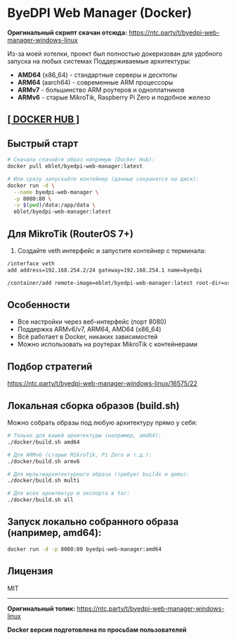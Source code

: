 # ByeDPI Web Manager (Docker)

**Оригинальный скрипт скачан отсюда:**
https://ntc.party/t/byedpi-web-manager-windows-linux

Из-за моей хотелки, проект был полностью докеризован для удобного запуска на любых системах
Поддерживаемые архитектуры:
- **AMD64** (x86_64) - стандартные серверы и десктопы
- **ARM64** (aarch64) - современные ARM процессоры
- **ARMv7** - большинство ARM роутеров и одноплатников
- **ARMv6** - старые MikroTik, Raspberry Pi Zero и подобное железо

## [ [ DOCKER HUB ] ](https://hub.docker.com/r/eblet/byedpi-web-manager)

## Быстрый старт

```bash
# Сначала скачайте образ напрямую (Docker Hub):
docker pull eblet/byedpi-web-manager:latest

# Или сразу запускайте контейнер (данные сохранятся на диск):
docker run -d \
  --name byedpi-web-manager \
  -p 8080:80 \
  -v $(pwd)/data:/app/data \
  eblet/byedpi-web-manager:latest
```
## Для MikroTik (RouterOS 7+)
1. Создайте veth интерфейс и запустите контейнер с терминала:

```bash
/interface veth
add address=192.168.254.2/24 gateway=192.168.254.1 name=byedpi

/container/add remote-image=eblet/byedpi-web-manager:latest root-dir=usb1/docker/byedpi interface=byedpi
```

## Особенности
- Все настройки через веб-интерфейс (порт 8080)
- Поддержка ARMv6/v7, ARM64, AMD64 (x86_64)
- Всё работает в Docker, никаких зависимостей
- Можно использовать на роутерах MikroTik с контейнерами

## Подбор стратегий
https://ntc.party/t/byedpi-web-manager-windows-linux/16575/22

## Локальная сборка образов (build.sh)
Можно собрать образы под любую архитектуру прямо у себя:

```bash
# Только для вашей архитектуры (например, amd64):
./docker/build.sh amd64

# Для ARMv6 (старые MikroTik, Pi Zero и т.д.):
./docker/build.sh armv6

# Для мультиархитектурного образа (требует buildx и qemu):
./docker/build.sh multi

# Для всех архитектур и экспорта в tar:
./docker/build.sh all
```

## Запуск локально собранного образа (например, amd64):
```bash
docker run -d -p 8080:80 byedpi-web-manager:amd64
```

## Лицензия
MIT

---

**Оригинальный топик:** https://ntc.party/t/byedpi-web-manager-windows-linux

**Docker версия подготовлена по просьбам пользователей** 


